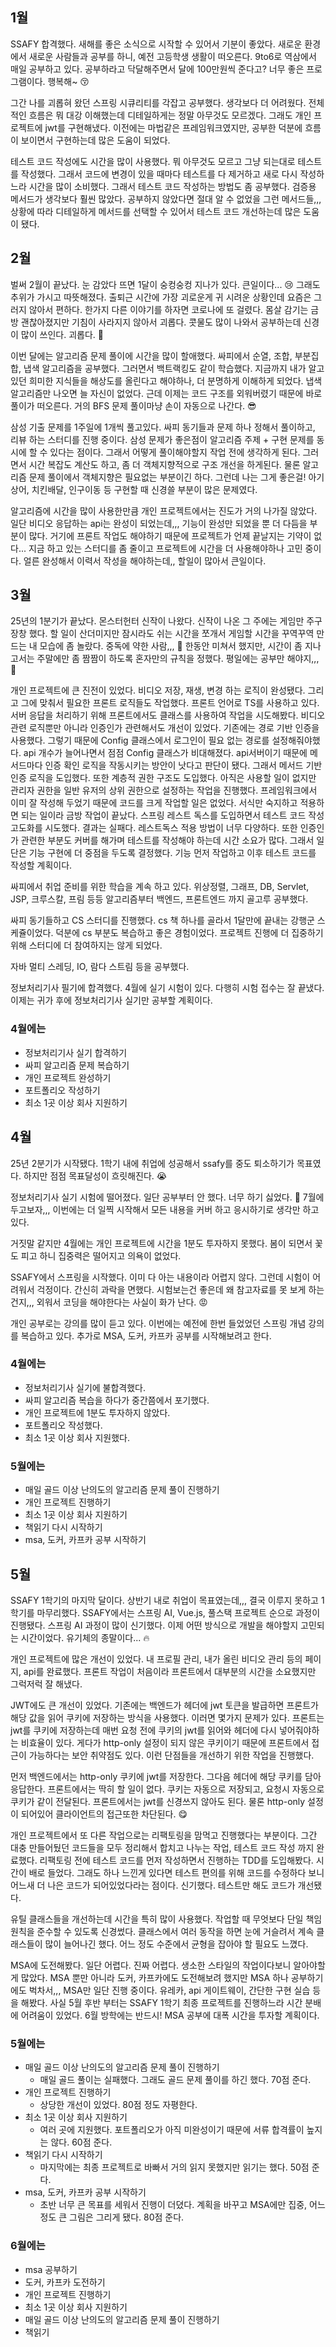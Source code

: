 ## 1월
SSAFY 합격했다. 새해를 좋은 소식으로 시작할 수 있어서 기분이 좋았다. 새로운 환경에서 새로운 사람들과 공부를 하니, 예전 고등학생 생활이 떠오른다. 9to6로 역삼에서 매일 공부하고 있다. 공부하라고 닥달해주면서 달에 100만원씩 준다고? 너무 좋은 프로그램이다. 행복해~ 😚

그간 나를 괴롭혀 왔던 스프링 시큐리티를 각잡고 공부했다. 생각보다 더 어려웠다. 전체적인 흐름은 뭐 대강 이해했는데 디테일하게는 정말 아무것도 모르겠다. 그래도 개인 프로젝트에 jwt를 구현해냈다. 이전에는 마법같은 프레임워크였지만, 공부한 덕분에 흐름이 보이면서 구현하는데 많은 도움이 되었다.

테스트 코드 작성에도 시간을 많이 사용했다. 뭐 아무것도 모르고 그냥 되는대로 테스트를 작성했다. 그래서 코드에 변경이 있을 때마다 테스트를 다 제거하고 새로 다시 작성하느라 시간을 많이 소비했다. 그래서 테스트 코드 작성하는 방법도 좀 공부했다. 검증용 메서드가 생각보다 훨씬 많았다. 공부하지 않았다면 절대 알 수 없었을 그런 메서드들,,, 상황에 따라 디테일하게 메서드를 선택할 수 있어서 테스트 코드 개선하는데 많은 도움이 됐다. 

## 2월
벌써 2월이 끝났다. 눈 감았다 뜨면 1달이 숭컹숭컹 지나가 있다. 큰일이다... 😢 그래도 추위가 가시고 따뜻해졌다. 출퇴근 시간에 가장 괴로운게 귀 시려운 상황인데 요즘은 그러지 않아서 편하다. 한가지 다른 이야기를 하자면 코로나에 또 걸렸다. 몸살 감기는 금방 괜찮아졌지만 기침이 사라지지 않아서 괴롭다. 콧물도 많이 나와서 공부하는데 신경이 많이 쓰인다. 괴롭다. 🤧

이번 달에는 알고리즘 문제 풀이에 시간을 많이 할애했다. 싸피에서 순열, 조합, 부분집합, 냅색 알고리즘을 공부했다. 그러면서 백트랙킹도 같이 학습했다. 지금까지 내가 알고있던 희미한 지식들을 해상도를 올린다고 해야하나, 더 분명하게 이해하게 되었다. 냅색 알고리즘만 나오면 늘 자신이 없었다. 근데 이제는 코드 구조를 외워버렸기 때문에 바로 풀이가 떠오른다. 거의 BFS 문제 풀이마냥 손이 자동으로 나간다. 😎

삼성 기출 문제를 1주일에 1개씩 풀고있다. 싸피 동기들과 문제 하나 정해서 풀이하고, 리뷰 하는 스터디를 진행 중이다. 삼성 문제가 좋은점이 알고리즘 주제 + 구현 문제를 동시에 할 수 있다는 점이다. 그래서 어떻게 풀이해야할지 작업 전에 생각하게 된다. 그러면서 시간 복잡도 계산도 하고, 좀 더 객체지향적으로 구조 개선을 하게된다. 물론 알고리즘 문제 풀이에서 객체지향은 필요없는 부분이긴 하다. 그런데 나는 그게 좋은걸! 아기상어, 치킨배달, 인구이동 등 구현할 때 신경쓸 부분이 많은 문제였다.

알고리즘에 시간을 많이 사용한만큼 개인 프로젝트에서는 진도가 거의 나가질 않았다. 일단 비디오 응답하는 api는 완성이 되었는데,,, 기능이 완성만 되었을 뿐 더 다듬을 부분이 많다. 거기에 프론트 작업도 해야하기 때문에 프로젝트가 언제 끝날지는 기약이 없다... 지금 하고 있는 스터디를 좀 줄이고 프로젝트에 시간을 더 사용해야하나 고민 중이다. 얼른 완성해서 이력서 작성을 해야하는데,, 할일이 많아서 큰일이다.

## 3월
25년의 1분기가 끝났다. 몬스터헌터 신작이 나왔다. 신작이 나온 그 주에는 게임만 주구장창 했다. 할 일이 산더미지만 잠시라도 쉬는 시간을 쪼개서 게임할 시간을 꾸역꾸역 만드는 내 모습에 좀 놀랐다. 중독에 약한 사람,,, 🙇 한동안 미쳐서 했지만, 시간이 좀 지나고서는 주말에만 좀 짬짬이 하도록 혼자만의 규칙을 정했다. 평일에는 공부만 해야지,,, 🤪

개인 프로젝트에 큰 진전이 있었다. 비디오 저장, 재생, 변경 하는 로직이 완성됐다. 그리고 그에 맞춰서 필요한 프론트 로직들도 작업했다. 프론트 언어로 TS를 사용하고 있다. 서버 응답을 처리하기 위해 프론트에서도 클래스를 사용하여 작업을 시도해봤다. 
비디오 관련 로직뿐만 아니라 인증인가 관련해서도 개선이 있었다. 기존에는 경로 기반 인증을 사용했다. 그렇기 때문에 Config 클래스에서 로그인이 필요 없는 경로를 설정해줘야했다. api 개수가 늘어나면서 점점 Config 클래스가 비대해졌다. api서버이기 때문에 메서드마다 인증 확인 로직을 작동시키는 방안이 낫다고 판단이 됐다. 그래서 메서드 기반 인증 로직을 도입했다. 
또한 계층적 권한 구조도 도입했다. 아직은 사용할 일이 없지만 관리자 권한을 일반 유저의 상위 권한으로 설정하는 작업을 진행했다. 프레임워크에서 이미 잘 작성해 두었기 때문에 코드를 크게 작업할 일은 없었다. 서식만 숙지하고 적용하면 되는 일이라 금방 작업이 끝났다. 
스프링 레스트 독스를 도입하면서 테스트 코드 작성 고도화를 시도했다. 결과는 실패다. 레스트독스 적용 방법이 너무 다양하다. 또한 인증인가 관련한 부분도 커버를 해가며 테스트를 작성해야 하는데 시간 소요가  많다. 그래서 일단은 기능 구현에 더 중점을 두도록 결정했다. 기능 먼저 작업하고 이후 테스트 코드를 작성할 계획이다. 

싸피에서 취업 준비를 위한 학습을 계속 하고 있다. 위상정렬, 그래프, DB, Servlet, JSP, 크루스칼, 프림 등등 알고리즘부터 백엔드, 프론트엔드 까지 골고루 공부했다. 

싸피 동기들하고 CS 스터디를 진행했다. cs 책 하나를 골라서 1달만에 끝내는 강행군 스케쥴이었다. 덕분에 cs 부분도 복습하고 좋은 경험이었다. 프로젝트 진행에 더 집중하기 위해 스터디에 더 참여하지는 않게 되었다. 

자바 멀티 스레딩, IO, 람다 스트림 등을 공부했다. 

정보처리기사 필기에 합격했다. 4월에 실기 시험이 있다. 다행히 시험 접수는 잘 끝냈다. 이제는 귀가 후에 정보처리기사 실기만 공부할 계획이다.

### 4월에는
- 정보처리기사 실기 합격하기
- 싸피 알고리즘 문제 복습하기
- 개인 프로젝트 완성하기
- 포트폴리오 작성하기
- 최소 1곳 이상 회사 지원하기

## 4월
25년 2분기가 시작됐다. 1학기 내에 취업에 성공해서 ssafy를 중도 퇴소하기가 목표였다. 하지만 점점 목표달성이 흐릿해진다. 😭 

정보처리기사 실기 시험에 떨어졌다. 일단 공부부터 안 했다. 너무 하기 싫었다. 🤪 7월에 두고보자,,, 이번에는 더 일찍 시작해서 모든 내용을 커버 하고 응시하기로 생각만 하고 있다.

거짓말 같지만 4월에는 개인 프로젝트에 시간을 1분도 투자하지 못했다. 봄이 되면서 꽃도 피고 하니 집중력은 떨어지고 의욕이 없었다. 

SSAFY에서 스프링을 시작했다. 이미 다 아는 내용이라 어렵지 않다. 그런데 시험이 어려워서 걱정이다. 간신히 과락을 면했다. 시험보는건 좋은데 왜 참고자료를 못 보게 하는건지,,, 외워서 코딩을 해야한다는 사실이 화가 난다. 😡 

개인 공부로는 강의를 많이 듣고 있다. 이번에는 예전에 한번 들었었던 스프링 개념 강의를 복습하고 있다. 추가로 MSA, 도커, 카프카 공부를 시작해보려고 한다.

### 4월에는
- 정보처리기사 실기에 불합격했다.
- 싸피 알고리즘 복습을 하다가 중간쯤에서 포기했다.
- 개인 프로젝트에 1분도 투자하지 않았다.
- 포트폴리오 작성했다.
- 최소 1곳 이상 회사 지원했다.

### 5월에는
- 매일 골드 이상 난의도의 알고리즘 문제 풀이 진행하기
- 개인 프로젝트 진행하기
- 최소 1곳 이상 회사 지원하기
- 책읽기 다시 시작하기
- msa, 도커, 카프카 공부 시작하기

## 5월
SSAFY 1학기의 마지막 달이다. 상반기 내로 취업이 목표였는데,,, 결국 이루지 못하고 1학기를 마무리했다. SSAFY에서는 스프링 AI, Vue.js, 풀스택 프로젝트 순으로 과정이 진행됐다. 스프링 AI 과정이 많이 신기했다. 이제 어떤 방식으로 개발을 해야할지 고민되는 시간이었다. 유기체의 종말이다... 🔥

개인 프로젝트에 많은 개선이 있었다. 내 프로필 관리, 내가 올린 비디오 관리 등의 페이지, api를 완료했다. 프론트 작업이 처음이라 프론트에서 대부분의 시간을 소요했지만 그럭저럭 잘 해냈다. 

JWT에도 큰 개선이 있었다. 기존에는 백엔드가 헤더에 jwt 토큰을 발급하면 프론트가 해당 값을 읽어 쿠키에 저장하는 방식을 사용했다. 이러면 몇가지 문제가 있다. 프론트는 jwt를 쿠키에 저장하는데 매번 요청 전에 쿠키의 jwt를 읽어와 헤더에 다시 넣어줘야하는 비효율이 있다. 게다가 http-only 설정이 되지 않은 쿠키이기 때문에 프론트에서 접근이 가능하다는 보안 취약점도 있다. 이런 단점들을 개선하기 위한 작업을 진행했다.

먼저 백엔드에서는 http-only 쿠키에 jwt를 저장한다. 그다음 헤더에 해당 쿠키를 담아 응답한다. 프론트에서는 딱히 할 일이 없다. 쿠키는 자동으로 저장되고, 요청시 자동으로 쿠키가 같이 전달된다. 프론트에서는 jwt를 신경쓰지 않아도 된다. 물론 http-only 설정이 되어있어 클라이언트의 접근또한 차단된다. 😋

개인 프로젝트에서 또 다른 작업으로는 리팩토링을 맘먹고 진행했다는 부분이다. 그간 대충 만들어뒀던 코드들을 모두 정리해서 합치고 나누는 작업, 테스트 코드 작성 까지 완료했다. 리팩토링 전에 테스트 코드를 먼저 작성하면서 진행하는 TDD를 도입해봤다. 시간이 배로 들었다. 그래도 하나 느낀게 있다면 테스트 편의를 위해 코드를 수정하다 보니 어느새 더 나은 코드가 되어있었다라는 점이다. 신기했다. 테스트만 해도 코드가 개선됐다. 

유틸 클래스들을 개선하는데 시간을 특히 많이 사용했다. 작업할 때 무엇보다 단일 책임 원칙을 준수할 수 있도록 신경썼다. 클래스에서 여러 동작을 하면 눈에 거슬려서 계속 클래스들이 많이 늘어나긴 했다. 어느 정도 수준에서 균형을 잡아야 할 필요도 느꼈다.

MSA에 도전해봤다. 일단 어렵다. 진짜 어렵다. 생소한 스타일의 작업이다보니 알아야할게 많았다. MSA 뿐만 아니라 도커, 카프카에도 도전해보려 했지만 MSA 하나 공부하기에도 벅차서,,, MSA만 일단 진행 중이다. 유레카, api 게이트웨이, 간단한 구현 실습 등을 해봤다. 사실 5월 후반 부터는 SSAFY 1학기 최종 프로젝트를 진행하느라 시간 분배에 어려움이 있었다. 6월 방학에는 반드시! MSA 공부에 대폭 시간을 투자할 계획이다.

### 5월에는
- 매일 골드 이상 난의도의 알고리즘 문제 풀이 진행하기
	- 매일 골드 풀이는 실패했다. 그래도 골드 문제 풀이를 하긴 했다. 70점 준다.
- 개인 프로젝트 진행하기
	- 상당한 개선이 있었다. 80점 정도 자평한다.
- 최소 1곳 이상 회사 지원하기
	- 여러 곳에 지원했다. 포트폴리오가 아직 미완성이기 때문에 서류 합격률이 높지는 않다. 60점 준다.
- 책읽기 다시 시작하기
	- 마지막에는 최종 프로젝트로 바빠서 거의 읽지 못했지만 읽기는 했다. 50점 준다.
- msa, 도커, 카프카 공부 시작하기
	- 초반 너무 큰 목표를 세워서 진행이 더뎠다. 계획을 바꾸고 MSA에만 집중, 어느정도 큰 그림은 그리게 됐다. 80점 준다.

### 6월에는
- msa 공부하기
- 도커, 카프카 도전하기
- 개인 프로젝트 진행하기
- 최소 1곳 이상 회사 지원하기
- 매일 골드 이상 난의도의 알고리즘 문제 풀이 진행하기
- 책읽기